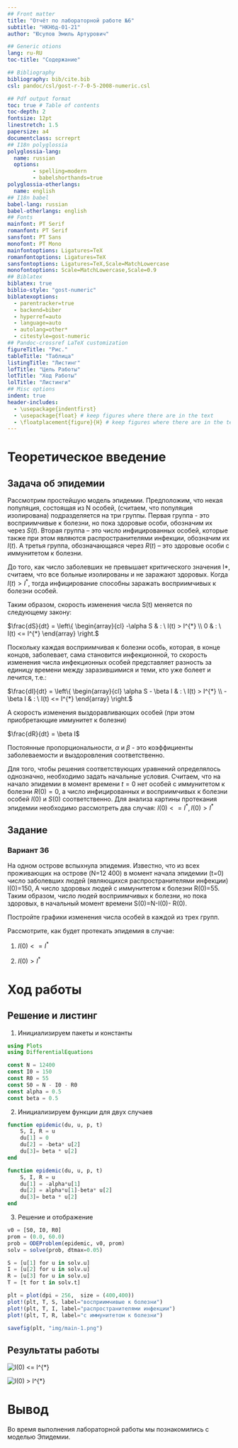 ```yaml
---
## Front matter
title: "Отчёт по лабораторной работе №6"
subtitle: "НКНбд-01-21"
author: "Юсупов Эмиль Артурович"

## Generic otions
lang: ru-RU
toc-title: "Содержание"

## Bibliography
bibliography: bib/cite.bib
csl: pandoc/csl/gost-r-7-0-5-2008-numeric.csl

## Pdf output format
toc: true # Table of contents
toc-depth: 2
fontsize: 12pt
linestretch: 1.5
papersize: a4
documentclass: scrreprt
## I18n polyglossia
polyglossia-lang:
  name: russian
  options:
        - spelling=modern
        - babelshorthands=true
polyglossia-otherlangs:
  name: english
## I18n babel
babel-lang: russian
babel-otherlangs: english
## Fonts
mainfont: PT Serif
romanfont: PT Serif
sansfont: PT Sans
monofont: PT Mono
mainfontoptions: Ligatures=TeX
romanfontoptions: Ligatures=TeX
sansfontoptions: Ligatures=TeX,Scale=MatchLowercase
monofontoptions: Scale=MatchLowercase,Scale=0.9
## Biblatex
biblatex: true
biblio-style: "gost-numeric"
biblatexoptions:
  - parentracker=true
  - backend=biber
  - hyperref=auto
  - language=auto
  - autolang=other*
  - citestyle=gost-numeric
## Pandoc-crossref LaTeX customization
figureTitle: "Рис."
tableTitle: "Таблица"
listingTitle: "Листинг"
lofTitle: "Цель Работы"
lotTitle: "Ход Работы"
lolTitle: "Листинги"
## Misc options
indent: true
header-includes:
  - \usepackage{indentfirst}
  - \usepackage{float} # keep figures where there are in the text
  - \floatplacement{figure}{H} # keep figures where there are in the text
---
```


# Теоретическое введение

## Задача об эпидемии

Рассмотрим простейшую модель эпидемии. Предположим, что некая популяция, состоящая из N особей, (считаем, что популяция изолирована) подразделяется на три группы. Первая группа - это восприимчивые к болезни, но пока здоровые особи, обозначим их через $S(t)$. Вторая группа – это число инфицированных особей, которые также при этом являются распространителями инфекции, обозначим их $I(t)$. А третья группа, обозначающаяся через $R(t)$ – это здоровые особи с иммунитетом к болезни.

До того, как число заболевших не превышает критического значения  I*, считаем, что все больные изолированы и не заражают здоровых. Когда $I(t) > I^{*}$,
тогда инфицирование способны заражать восприимчивых к болезни особей.

Таким образом, скорость изменения числа S(t) меняется по следующему закону:

$\frac{dS}{dt} = \left\{ \begin{array}{cl}
-\alpha S & : \ I(t) > I^{*} \\
0 & : \ I(t) <=  I^{*} 
\end{array} \right.$

Поскольку каждая восприимчивая к болезни особь, которая, в конце концов, заболевает, сама становится инфекционной, то скорость изменения числа инфекционных особей представляет разность за единицу времени между заразившимися и теми, кто уже болеет и лечится, т.е.:

$\frac{dI}{dt} = \left\{ \begin{array}{cl}
\alpha S - \beta I & : \ I(t) > I^{*} \\
-\beta I & : \ I(t) <=  I^{*}
\end{array} \right.$

А скорость изменения выздоравливающих особей (при этом приобретающие иммунитет к болезни)

$\frac{dR}{dt} = \beta I$

Постоянные пропорциональности,  $\alpha$ и $\beta$ - это коэффициенты заболеваемости и выздоровления соответственно.

Для того, чтобы решения соответствующих уравнений определялось однозначно, необходимо задать начальные условия. Считаем, что на начало эпидемии в момент времени $t = 0$ нет особей с иммунитетом к болезни $R(0)=0$, а  число инфицированных и восприимчивых к болезни особей $I(0)$ и $S(0)$ соответственно. Для анализа картины протекания эпидемии необходимо рассмотреть два случая: $I(0) <= I^{*}, I(0) > I^{*}$

## Задание

### Вариант 36

На одном острове вспыхнула эпидемия. Известно, что из всех проживающих на острове (N=12 400) в момент начала эпидемии (t=0) число заболевших людей (являющихся распространителями инфекции) I(0)=150, А число здоровых людей с иммунитетом к болезни R(0)=55. Таким образом, число людей восприимчивых к болезни, но пока здоровых, в начальный момент времени S(0)=N-I(0)- R(0).

Постройте графики изменения числа особей в каждой из трех групп. 

Рассмотрите, как будет протекать эпидемия в случае:

1) $I(0) <= I^{*}$

2) $I(0) > I^{*}$

# Ход работы

## Решение и листинг

1) Инициализируем пакеты и константы

```julia
using Plots
using DifferentialEquations

const N = 12400
const I0 = 150
const R0 = 55
const S0 = N - I0 - R0
const alpha = 0.5
const beta = 0.5
```

2) Инициализируем функции для двух случаев

```julia
function epidemic(du, u, p, t)
    S, I, R = u
    du[1] = 0
    du[2] = -beta* u[2]
    du[3]= beta * u[2]
end

function epidemic(du, u, p, t)
    S, I, R = u
    du[1] = -alpha*u[1]
    du[2] = alpha*u[1]-beta* u[2]
    du[3]= beta * u[2]
end
```

3) Решение и отображение

```julia
v0 = [S0, I0, R0]
prom = (0.0, 60.0)
prob = ODEProblem(epidemic, v0, prom)
solv = solve(prob, dtmax=0.05)

S = [u[1] for u in solv.u]
I = [u[2] for u in solv.u]
R = [u[3] for u in solv.u]
T = [t for t in solv.t]

plt = plot(dpi = 256,  size = (400,400))
plot!(plt, T, S, label="восприимчивые к болезни")
plot!(plt, T, I, label="распространителями инфекции")
plot!(plt, T, R, label="c иммунитетом к болезни")

savefig(plt, "img/main-1.png")
```

## Результаты работы

![$I(0) <= I^{*}$](../img/main-1.png)

![$I(0) > I^{*}$](../img/main-2.png)

# Вывод

Во время выполнения лабораторной работы мы познакомились с моделью Эпидемии.